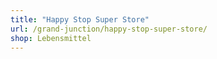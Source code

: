 ```yaml
---
title: "Happy Stop Super Store"
url: /grand-junction/happy-stop-super-store/
shop: Lebensmittel
---
```

